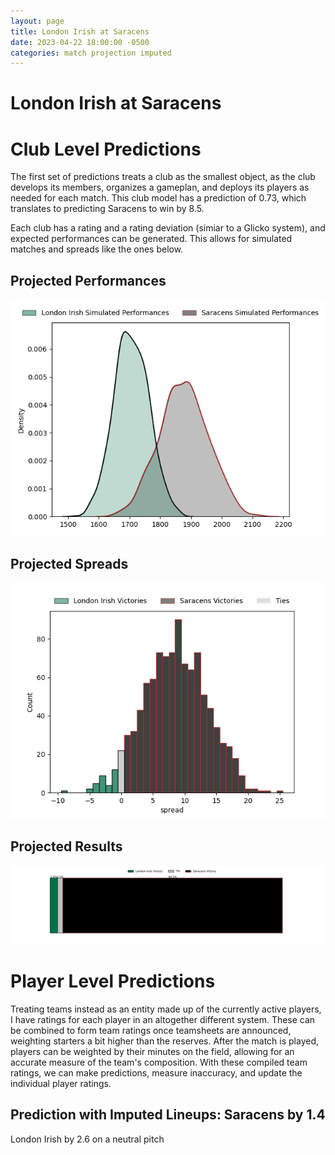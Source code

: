 ```yaml
---  
layout: page  
title: London Irish at Saracens  
date: 2023-04-22 18:00:00 -0500  
categories: match projection imputed  
---
```

# London Irish at Saracens

# Club Level Predictions


The first set of predictions treats a club as the smallest object, as the club develops its members, organizes a gameplan, and deploys its players as needed for each match. This club model has a prediction of 0.73, which translates to predicting Saracens to win by 8.5.

Each club has a rating and a rating deviation (simiar to a Glicko system), and expected performances can be generated. This allows for simulated matches and spreads like the ones below.
## Projected Performances


![Projected Performances](plots/performances_2023-04-22-Saracens-LondonIrish.png)
## Projected Spreads


![Projected Spreads](plots/spreads_2023-04-22-Saracens-LondonIrish.png)
## Projected Results


![Projected Results](plots/resultbar_2023-04-22-Saracens-LondonIrish.png)
# Player Level Predictions


Treating teams instead as an entity made up of the currently active players, I have ratings for each player in an altogether different system. These can be combined to form team ratings once teamsheets are announced, weighting starters a bit higher than the reserves. After the match is played, players can be weighted by their minutes on the field, allowing for an accurate measure of the team's composition. With these compiled team ratings, we can make predictions, measure inaccuracy, and update the individual player ratings.
## Prediction with Imputed Lineups: Saracens by 1.4


London Irish by 2.6 on a neutral pitch

